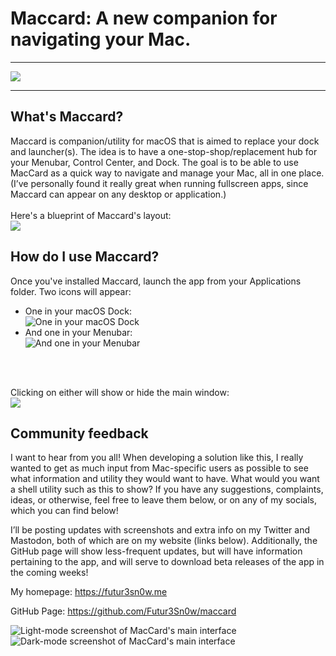 # Maccard: A new companion for navigating your Mac.
***
![](https://imgur.com/uzUVcE9.png) 
***

## What's Maccard?
Maccard is companion/utility for macOS that is aimed to replace your dock and launcher(s). The idea is to have a one-stop-shop/replacement hub for your Menubar, Control Center, and Dock. The goal is to be able to use MacCard as a quick way to navigate and manage your Mac, all in one place. (I’ve personally found it really great when running fullscreen apps, since Maccard can appear on any desktop or application.)      
<br>
Here's a blueprint of Maccard's layout:   
![](https://i.imgur.com/nm8xREt.png)

## How do I use Maccard?
Once you've installed Maccard, launch the app from your Applications folder. Two icons will appear:   
- One in your macOS Dock:  
![One in your macOS Dock](https://i.imgur.com/7abIm9U.png)
- And one in your Menubar:  
![And one in your Menubar](https://i.imgur.com/7M8IZ3k.png)  
<br>
<br>

Clicking on either will show or hide the main window:  
![](https://i.imgur.com/BZp5ws9.png)

## Community feedback
I want to hear from you all! When developing a solution like this, I really wanted to get as much input from Mac-specific users as possible to see what information and utility they would want to have. What would you want a shell utility such as this to show? If you have any suggestions, complaints, ideas, or otherwise, feel free to leave them below, or on any of my socials, which you can find below!

I’ll be posting updates with screenshots and extra info on my Twitter and Mastodon, both of which are on my website (links below). Additionally, the GitHub page will show less-frequent updates, but will have information pertaining to the app, and will serve to download beta releases of the app in the coming weeks!

My homepage: https://futur3sn0w.me

GitHub Page: https://github.com/Futur3Sn0w/maccard

![Light-mode screenshot of MacCard's main interface](https://i.imgur.com/8ptmTk6.png)
![Dark-mode screenshot of MacCard's main interface](https://i.imgur.com/Nidehr0.png)
